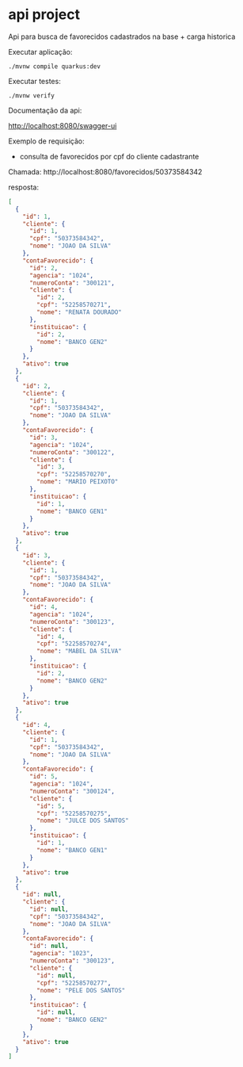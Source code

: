# api project

Api para busca de favorecidos cadastrados na base + carga historica

Executar aplicação:
```shell script
./mvnw compile quarkus:dev
```

Executar testes:
```shell script
./mvnw verify
```

Documentação da api:

[http://localhost:8080/swagger-ui](http://localhost:8080/swagger-ui)

Exemplo de requisição:

- consulta de favorecidos por cpf do cliente cadastrante

Chamada: http://localhost:8080/favorecidos/50373584342

resposta:

```json
[
  {
    "id": 1,
    "cliente": {
      "id": 1,
      "cpf": "50373584342",
      "nome": "JOAO DA SILVA"
    },
    "contaFavorecido": {
      "id": 2,
      "agencia": "1024",
      "numeroConta": "300121",
      "cliente": {
        "id": 2,
        "cpf": "52258570271",
        "nome": "RENATA DOURADO"
      },
      "instituicao": {
        "id": 2,
        "nome": "BANCO GEN2"
      }
    },
    "ativo": true
  },
  {
    "id": 2,
    "cliente": {
      "id": 1,
      "cpf": "50373584342",
      "nome": "JOAO DA SILVA"
    },
    "contaFavorecido": {
      "id": 3,
      "agencia": "1024",
      "numeroConta": "300122",
      "cliente": {
        "id": 3,
        "cpf": "52258570270",
        "nome": "MARIO PEIXOTO"
      },
      "instituicao": {
        "id": 1,
        "nome": "BANCO GEN1"
      }
    },
    "ativo": true
  },
  {
    "id": 3,
    "cliente": {
      "id": 1,
      "cpf": "50373584342",
      "nome": "JOAO DA SILVA"
    },
    "contaFavorecido": {
      "id": 4,
      "agencia": "1024",
      "numeroConta": "300123",
      "cliente": {
        "id": 4,
        "cpf": "52258570274",
        "nome": "MABEL DA SILVA"
      },
      "instituicao": {
        "id": 2,
        "nome": "BANCO GEN2"
      }
    },
    "ativo": true
  },
  {
    "id": 4,
    "cliente": {
      "id": 1,
      "cpf": "50373584342",
      "nome": "JOAO DA SILVA"
    },
    "contaFavorecido": {
      "id": 5,
      "agencia": "1024",
      "numeroConta": "300124",
      "cliente": {
        "id": 5,
        "cpf": "52258570275",
        "nome": "JULCE DOS SANTOS"
      },
      "instituicao": {
        "id": 1,
        "nome": "BANCO GEN1"
      }
    },
    "ativo": true
  },
  {
    "id": null,
    "cliente": {
      "id": null,
      "cpf": "50373584342",
      "nome": "JOAO DA SILVA"
    },
    "contaFavorecido": {
      "id": null,
      "agencia": "1023",
      "numeroConta": "300123",
      "cliente": {
        "id": null,
        "cpf": "52258570277",
        "nome": "PELE DOS SANTOS"
      },
      "instituicao": {
        "id": null,
        "nome": "BANCO GEN2"
      }
    },
    "ativo": true
  }
]
```
